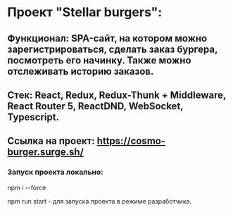 # Проект "Stellar burgers":
## Функционал: SPA-сайт, на котором можно зарегистрироваться, сделать заказ бургера, посмотреть его начинку. Также можно отслеживать историю заказов.

## Стек: React, Redux, Redux-Thunk + Middleware, React Router 5, ReactDND, WebSocket, Typescript.
## Ссылка на проект: https://cosmo-burger.surge.sh/

### Запуск проекта локально:
npm  i --force 

npm run start - для запуска проекта в режиме разработчика.
